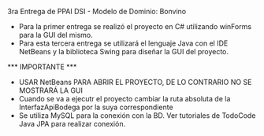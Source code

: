 3ra Entrega de PPAI DSI - Modelo de Dominio: Bonvino

* Para la primer entrega se realizó el proyecto en C# utilizando winForms para la GUI del mismo.
* Para esta tercera entrega se utilizará el lenguaje Java con el IDE NetBeans y la biblioteca Swing para diseñar la GUI del proyecto.

*** IMPORTANTE ***
- USAR NetBeans PARA ABRIR EL PROYECTO, DE LO CONTRARIO NO SE MOSTRARÁ LA GUI
- Cuando se va a ejecutr el proyecto cambiar la ruta absoluta de la InterfazApiBodega por la suya correspondiente
- Se utiliza MySQL para la conexión con la BD. Ver tutoriales de TodoCode Java JPA para realizar conexión.
